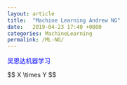 ```yaml
---
layout: article
title:  "Machine Learning Andrew NG"
date:   2019-04-23 17:40 +0800
categories: MachineLearning
permalink: /ML-NG/
---
```



<p style="color:blue">吴恩达机器学习</p>
$$
X \times Y
$$
